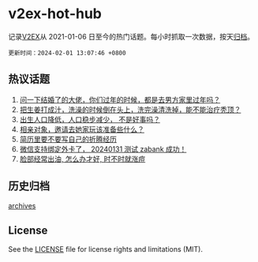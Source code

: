 # v2ex-hot-hub

 记录[V2EX](https://www.v2ex.com/)从 2021-01-06 日至今的热门话题。每小时抓取一次数据，按天[归档](archives)。

`更新时间：2024-02-01 13:07:46 +0800`

## 热议话题

1. [问一下结婚了的大佬，你们过年的时候，都是去男方家里过年吗？](https://www.v2ex.com/t/1013083)
1. [把生姜打成汁，洗澡的时候倒在头上，洗完澡清洗掉，能不能治疗秃顶？](https://www.v2ex.com/t/1013270)
1. [出生人口降低，人口稳步减少， 不是好事吗？](https://www.v2ex.com/t/1013302)
1. [相亲对象，邀请去她家玩该准备些什么？](https://www.v2ex.com/t/1013291)
1. [简历里要不要写自己的折腾经历](https://www.v2ex.com/t/1013250)
1. [微信支持绑定外卡了， 20240131 测试 zabank 成功！](https://www.v2ex.com/t/1013113)
1. [脸部经常出油, 怎么办才好, 时不时就涨痘](https://www.v2ex.com/t/1013292)

## 历史归档

[archives](archives)

## License

See the [LICENSE](LICENSE) file for license rights and limitations (MIT).
